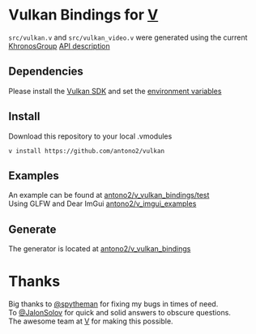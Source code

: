 

# Vulkan Bindings for [V](https://vlang.io/)
`src/vulkan.v` and `src/vulkan_video.v` were generated using the current [KhronosGroup](https://github.com/KhronosGroup/) [API description](https://github.com/KhronosGroup/Vulkan-Docs/blob/main/xml/vk.xml)

## Dependencies
Please install the [Vulkan SDK](https://vulkan.lunarg.com/sdk/home) and set the [environment variables](https://vulkan.lunarg.com/doc/sdk/latest/linux/getting_started.html)

## Install
 Download this repository to your local .vmodules
```
v install https://github.com/antono2/vulkan
```

## Examples
An example can be found at  [antono2/v_vulkan_bindings/test](https://github.com/antono2/v_vulkan_bindings/tree/master/test)</br>
Using GLFW and Dear ImGui [antono2/v_imgui_examples](https://github.com/antono2/v_imgui_examples)

## Generate
The generator is located at [antono2/v_vulkan_bindings](https://github.com/antono2/v_vulkan_bindings)

# Thanks
Big thanks to [@spytheman](https://github.com/spytheman) for fixing my bugs in times of need.</br>
To [@JalonSolov](https://github.com/JalonSolov) for quick and solid answers to obscure questions.</br>
The awesome team at [V](https://vlang.io/) for making this possible.


